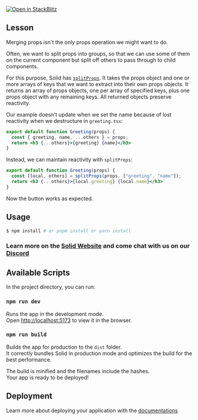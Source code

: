 [![Open in StackBlitz](https://developer.stackblitz.com/img/open_in_stackblitz.svg)](https://stackblitz.com/github/edivados/solid-tutorials/tree/main/tutorials/props_split?file=src/greeting.jsx,src/main.jsx)

## Lesson

Merging props isn't the only props operation we might want to do.

Often, we want to split props into groups, so that we can use some of them on 
the current component but split off others to pass through to child components.

For this purpose, Solid has [`splitProps`](/docs/latest/api#splitprops). It 
takes the props object 
and 
one or more arrays of keys that we want to extract into their own props objects. It returns an array of props objects, one per array of specified keys, plus one props object with any remaining keys. All returned objects preserve reactivity.

Our example doesn't update when we set the name because of lost reactivity when we destructure in `greeting.tsx`:
```jsx
export default function Greeting(props) {
  const { greeting, name, ...others } = props;
  return <h3 {...others}>{greeting} {name}</h3>
}
```

Instead, we can maintain reactivity with `splitProps`:
```jsx
export default function Greeting(props) {
  const [local, others] = splitProps(props, ["greeting", "name"]);
  return <h3 {...others}>{local.greeting} {local.name}</h3>
}
```
Now the button works as expected.

## Usage

```bash
$ npm install # or pnpm install or yarn install
```

### Learn more on the [Solid Website](https://solidjs.com) and come chat with us on our [Discord](https://discord.com/invite/solidjs)

## Available Scripts

In the project directory, you can run:

### `npm run dev`

Runs the app in the development mode.<br>
Open [http://localhost:5173](http://localhost:5173) to view it in the browser.

### `npm run build`

Builds the app for production to the `dist` folder.<br>
It correctly bundles Solid in production mode and optimizes the build for the best performance.

The build is minified and the filenames include the hashes.<br>
Your app is ready to be deployed!

## Deployment

Learn more about deploying your application with the [documentations](https://vitejs.dev/guide/static-deploy.html)

